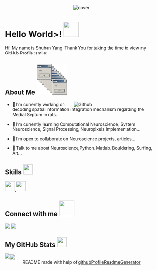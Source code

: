 <div align="center">
<img width="100%" height = "250px" src="https://blogs.swarthmore.edu/its/wp-content/uploads/2022/12/github-universe-1920x768.png" alt="cover" />
</div>

<h1> Hello World>! <img src = "https://raw.githubusercontent.com/rahulbanerjee26/githubProfileReadmeGenerator/main/gifs/wave.gif" width = 50px height='50px'> </h1>
<p align='center'>


</p>
<div size='20px'> Hi! My name is Shuhan Yang. Thank You for taking the time to view my GitHub Profile :smile: 
</div>

<h2> About Me <img src = "91ecd2311e7def6121a9d55fcca1c29f_w200.webp" width = 100px height='100px'></h2>

<img width="55%" align="right" alt="Github" src="https://www.gregadunn.com/wp-content/uploads/2016/03/Brainbow-Hippocampus-in-Color-2020-remastered.jpg" />


- 🔭 I’m currently working on decoding spatial information integration mechanism regarding the Medial Septum in rats.

- 🌱 I’m currently learning Computational Neuroscience, System Neuroscience, Signal Processing, Neuropixels Implementation... 

- 👯 I’m open to collaborate on Neuroscience projects, articles... 

- 💬 Talk to me about Neuroscience,Python, Matlab, Bouldering, Surfing, Art... 

<h2> Skills <img src = "https://raw.githubusercontent.com/rahulbanerjee26/githubProfileReadmeGenerator/main/gifs/code.gif" width = 32px height=32px> </h2>
<a href= https://github.com/?tab=repositories&q=&type=&language=python&sort= > <img width ='32px' height='32px' src ='https://raw.githubusercontent.com/rahulbanerjee26/githubAboutMeGenerator/main/icons/python.svg'> </a>
<a href= https://github.com/?tab=repositories&q=&type=&language=matlab&sort= > <img width ='32px' height='32px' src ='https://raw.githubusercontent.com/rahulbanerjee26/githubAboutMeGenerator/main/icons/matlab.svg'> </a>


<h2> Connect with me <img src='https://raw.githubusercontent.com/rahulbanerjee26/githubProfileReadmeGenerator/main/gifs/handShake.gif' width="50px" height=50px> </h2>
<a href = 'https://www.linkedin.com/in/https://www.linkedin.com/in/shuhan-yang-434222246?utm_source=share&utm_campaign=share_via&utm_content=profile&utm_medium=ios_app'> <img width = '32px' align= 'center' src="https://raw.githubusercontent.com/rahulbanerjee26/githubAboutMeGenerator/main/icons/linked-in-alt.svg"/></a> 
<a href = 'https://www.twitter.com/https://x.com/shuhan_yang5'> <img width = '32px' align= 'center' src="https://raw.githubusercontent.com/rahulbanerjee26/githubAboutMeGenerator/main/icons/twitter.svg"/></a> 



<h2> My GitHub Stats <img src='https://raw.githubusercontent.com/rahulbanerjee26/githubProfileReadmeGenerator/main/gifs/github.gif' width='32px' height=32px> </h2>

<a href="https://github.com/anuraghazra/github-readme-stats">
<img align="left" src="https://github-readme-stats.vercel.app/api?username=shuhan5&count_private=true&show_icons=true&theme=highcontrast" />
</a>
<a href="https://github.com/anuraghazra/convoychat">
<img align="center" src="https://github-readme-stats.vercel.app/api/top-langs/?username=shuhan5&theme=highcontrast" />
</a>  


<br>
<footer align='center'>README made with help of <a href='https://github.com/rahulbanerjee26/githubProfileReadmeGenerator'>githubProfileReadmeGenerator</a> </footer>
